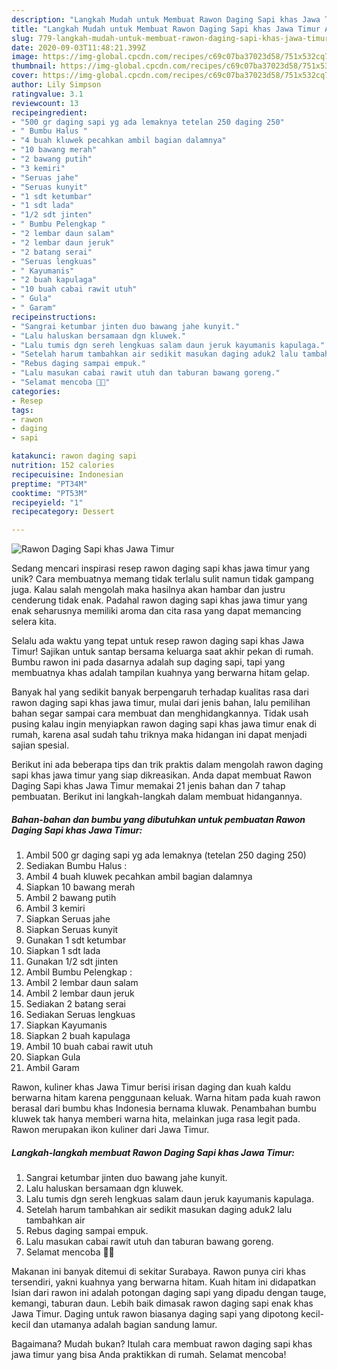 ```yaml
---
description: "Langkah Mudah untuk Membuat Rawon Daging Sapi khas Jawa Timur Anti Gagal"
title: "Langkah Mudah untuk Membuat Rawon Daging Sapi khas Jawa Timur Anti Gagal"
slug: 779-langkah-mudah-untuk-membuat-rawon-daging-sapi-khas-jawa-timur-anti-gagal
date: 2020-09-03T11:48:21.399Z
image: https://img-global.cpcdn.com/recipes/c69c07ba37023d58/751x532cq70/rawon-daging-sapi-khas-jawa-timur-foto-resep-utama.jpg
thumbnail: https://img-global.cpcdn.com/recipes/c69c07ba37023d58/751x532cq70/rawon-daging-sapi-khas-jawa-timur-foto-resep-utama.jpg
cover: https://img-global.cpcdn.com/recipes/c69c07ba37023d58/751x532cq70/rawon-daging-sapi-khas-jawa-timur-foto-resep-utama.jpg
author: Lily Simpson
ratingvalue: 3.1
reviewcount: 13
recipeingredient:
- "500 gr daging sapi yg ada lemaknya tetelan 250 daging 250"
- " Bumbu Halus "
- "4 buah kluwek pecahkan ambil bagian dalamnya"
- "10 bawang merah"
- "2 bawang putih"
- "3 kemiri"
- "Seruas jahe"
- "Seruas kunyit"
- "1 sdt ketumbar"
- "1 sdt lada"
- "1/2 sdt jinten"
- " Bumbu Pelengkap "
- "2 lembar daun salam"
- "2 lembar daun jeruk"
- "2 batang serai"
- "Seruas lengkuas"
- " Kayumanis"
- "2 buah kapulaga"
- "10 buah cabai rawit utuh"
- " Gula"
- " Garam"
recipeinstructions:
- "Sangrai ketumbar jinten duo bawang jahe kunyit."
- "Lalu haluskan bersamaan dgn kluwek."
- "Lalu tumis dgn sereh lengkuas salam daun jeruk kayumanis kapulaga."
- "Setelah harum tambahkan air sedikit masukan daging aduk2 lalu tambahkan air"
- "Rebus daging sampai empuk."
- "Lalu masukan cabai rawit utuh dan taburan bawang goreng."
- "Selamat mencoba 👏👏"
categories:
- Resep
tags:
- rawon
- daging
- sapi

katakunci: rawon daging sapi 
nutrition: 152 calories
recipecuisine: Indonesian
preptime: "PT34M"
cooktime: "PT53M"
recipeyield: "1"
recipecategory: Dessert

---
```



![Rawon Daging Sapi khas Jawa Timur](https://img-global.cpcdn.com/recipes/c69c07ba37023d58/751x532cq70/rawon-daging-sapi-khas-jawa-timur-foto-resep-utama.jpg)

Sedang mencari inspirasi resep rawon daging sapi khas jawa timur yang unik? Cara membuatnya memang tidak terlalu sulit namun tidak gampang juga. Kalau salah mengolah maka hasilnya akan hambar dan justru cenderung tidak enak. Padahal rawon daging sapi khas jawa timur yang enak seharusnya memiliki aroma dan cita rasa yang dapat memancing selera kita.

Selalu ada waktu yang tepat untuk resep rawon daging sapi khas Jawa Timur! Sajikan untuk santap bersama keluarga saat akhir pekan di rumah. Bumbu rawon ini pada dasarnya adalah sup daging sapi, tapi yang membuatnya khas adalah tampilan kuahnya yang berwarna hitam gelap.

Banyak hal yang sedikit banyak berpengaruh terhadap kualitas rasa dari rawon daging sapi khas jawa timur, mulai dari jenis bahan, lalu pemilihan bahan segar sampai cara membuat dan menghidangkannya. Tidak usah pusing kalau ingin menyiapkan rawon daging sapi khas jawa timur enak di rumah, karena asal sudah tahu triknya maka hidangan ini dapat menjadi sajian spesial.


Berikut ini ada beberapa tips dan trik praktis dalam mengolah rawon daging sapi khas jawa timur yang siap dikreasikan. Anda dapat membuat Rawon Daging Sapi khas Jawa Timur memakai 21 jenis bahan dan 7 tahap pembuatan. Berikut ini langkah-langkah dalam membuat hidangannya.

<!--inarticleads1-->

##### Bahan-bahan dan bumbu yang dibutuhkan untuk pembuatan Rawon Daging Sapi khas Jawa Timur:

1. Ambil 500 gr daging sapi yg ada lemaknya (tetelan 250 daging 250)
1. Sediakan  Bumbu Halus :
1. Ambil 4 buah kluwek pecahkan ambil bagian dalamnya
1. Siapkan 10 bawang merah
1. Ambil 2 bawang putih
1. Ambil 3 kemiri
1. Siapkan Seruas jahe
1. Siapkan Seruas kunyit
1. Gunakan 1 sdt ketumbar
1. Siapkan 1 sdt lada
1. Gunakan 1/2 sdt jinten
1. Ambil  Bumbu Pelengkap :
1. Ambil 2 lembar daun salam
1. Ambil 2 lembar daun jeruk
1. Sediakan 2 batang serai
1. Sediakan Seruas lengkuas
1. Siapkan  Kayumanis
1. Siapkan 2 buah kapulaga
1. Ambil 10 buah cabai rawit utuh
1. Siapkan  Gula
1. Ambil  Garam


Rawon, kuliner khas Jawa Timur berisi irisan daging dan kuah kaldu berwarna hitam karena penggunaan keluak. Warna hitam pada kuah rawon berasal dari bumbu khas Indonesia bernama kluwak. Penambahan bumbu kluwek tak hanya memberi warna hita, melainkan juga rasa legit pada. Rawon merupakan ikon kuliner dari Jawa Timur. 

<!--inarticleads2-->

##### Langkah-langkah membuat Rawon Daging Sapi khas Jawa Timur:

1. Sangrai ketumbar jinten duo bawang jahe kunyit.
1. Lalu haluskan bersamaan dgn kluwek.
1. Lalu tumis dgn sereh lengkuas salam daun jeruk kayumanis kapulaga.
1. Setelah harum tambahkan air sedikit masukan daging aduk2 lalu tambahkan air
1. Rebus daging sampai empuk.
1. Lalu masukan cabai rawit utuh dan taburan bawang goreng.
1. Selamat mencoba 👏👏


Makanan ini banyak ditemui di sekitar Surabaya. Rawon punya ciri khas tersendiri, yakni kuahnya yang berwarna hitam. Kuah hitam ini didapatkan Isian dari rawon ini adalah potongan daging sapi yang dipadu dengan tauge, kemangi, taburan daun. Lebih baik dimasak rawon daging sapi enak khas Jawa Timur. Daging untuk rawon biasanya daging sapi yang dipotong kecil-kecil dan utamanya adalah bagian sandung lamur. 

Bagaimana? Mudah bukan? Itulah cara membuat rawon daging sapi khas jawa timur yang bisa Anda praktikkan di rumah. Selamat mencoba!
